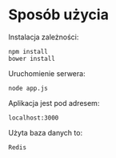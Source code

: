 # Sposób użycia

Instalacja zależności:

    npm install
    bower install

Uruchomienie serwera:

    node app.js

Aplikacja jest pod adresem:
	
	localhost:3000

Użyta baza danych to:
	
	Redis